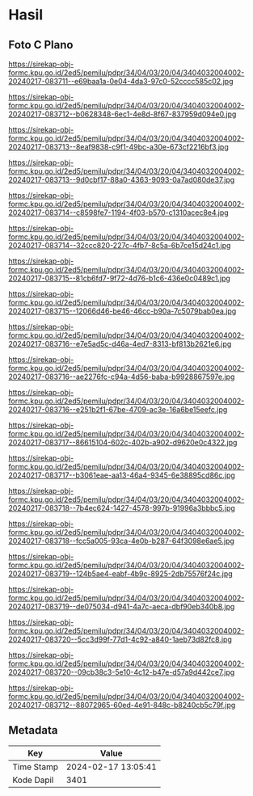 # Hasil

## Foto C Plano

https://sirekap-obj-formc.kpu.go.id/2ed5/pemilu/pdpr/34/04/03/20/04/3404032004002-20240217-083711--e69baa1a-0e04-4da3-97c0-52cccc585c02.jpg

https://sirekap-obj-formc.kpu.go.id/2ed5/pemilu/pdpr/34/04/03/20/04/3404032004002-20240217-083712--b0628348-6ec1-4e8d-8f67-837959d094e0.jpg

https://sirekap-obj-formc.kpu.go.id/2ed5/pemilu/pdpr/34/04/03/20/04/3404032004002-20240217-083713--8eaf9838-c9f1-49bc-a30e-673cf2216bf3.jpg

https://sirekap-obj-formc.kpu.go.id/2ed5/pemilu/pdpr/34/04/03/20/04/3404032004002-20240217-083713--9d0cbf17-88a0-4363-9093-0a7ad080de37.jpg

https://sirekap-obj-formc.kpu.go.id/2ed5/pemilu/pdpr/34/04/03/20/04/3404032004002-20240217-083714--c8598fe7-1194-4f03-b570-c1310acec8e4.jpg

https://sirekap-obj-formc.kpu.go.id/2ed5/pemilu/pdpr/34/04/03/20/04/3404032004002-20240217-083714--32ccc820-227c-4fb7-8c5a-6b7ce15d24c1.jpg

https://sirekap-obj-formc.kpu.go.id/2ed5/pemilu/pdpr/34/04/03/20/04/3404032004002-20240217-083715--81cb6fd7-9f72-4d76-b1c6-436e0c0489c1.jpg

https://sirekap-obj-formc.kpu.go.id/2ed5/pemilu/pdpr/34/04/03/20/04/3404032004002-20240217-083715--12066d46-be46-46cc-b90a-7c5079bab0ea.jpg

https://sirekap-obj-formc.kpu.go.id/2ed5/pemilu/pdpr/34/04/03/20/04/3404032004002-20240217-083716--e7e5ad5c-d46a-4ed7-8313-bf813b2621e6.jpg

https://sirekap-obj-formc.kpu.go.id/2ed5/pemilu/pdpr/34/04/03/20/04/3404032004002-20240217-083716--ae2276fc-c94a-4d56-baba-b9928867597e.jpg

https://sirekap-obj-formc.kpu.go.id/2ed5/pemilu/pdpr/34/04/03/20/04/3404032004002-20240217-083716--e251b2f1-67be-4709-ac3e-16a6be15eefc.jpg

https://sirekap-obj-formc.kpu.go.id/2ed5/pemilu/pdpr/34/04/03/20/04/3404032004002-20240217-083717--86615104-602c-402b-a902-d9620e0c4322.jpg

https://sirekap-obj-formc.kpu.go.id/2ed5/pemilu/pdpr/34/04/03/20/04/3404032004002-20240217-083717--b3061eae-aa13-46a4-9345-6e38895cd86c.jpg

https://sirekap-obj-formc.kpu.go.id/2ed5/pemilu/pdpr/34/04/03/20/04/3404032004002-20240217-083718--7b4ec624-1427-4578-997b-91996a3bbbc5.jpg

https://sirekap-obj-formc.kpu.go.id/2ed5/pemilu/pdpr/34/04/03/20/04/3404032004002-20240217-083718--fcc5a005-93ca-4e0b-b287-64f3098e6ae5.jpg

https://sirekap-obj-formc.kpu.go.id/2ed5/pemilu/pdpr/34/04/03/20/04/3404032004002-20240217-083719--124b5ae4-eabf-4b9c-8925-2db75576f24c.jpg

https://sirekap-obj-formc.kpu.go.id/2ed5/pemilu/pdpr/34/04/03/20/04/3404032004002-20240217-083719--de075034-d941-4a7c-aeca-dbf90eb340b8.jpg

https://sirekap-obj-formc.kpu.go.id/2ed5/pemilu/pdpr/34/04/03/20/04/3404032004002-20240217-083720--5cc3d99f-77d1-4c92-a840-1aeb73d82fc8.jpg

https://sirekap-obj-formc.kpu.go.id/2ed5/pemilu/pdpr/34/04/03/20/04/3404032004002-20240217-083720--09cb38c3-5e10-4c12-b47e-d57a9d442ce7.jpg

https://sirekap-obj-formc.kpu.go.id/2ed5/pemilu/pdpr/34/04/03/20/04/3404032004002-20240217-083712--88072965-60ed-4e91-848c-b8240cb5c79f.jpg


## Metadata

| Key        | Value               |
| ---------- | ------------------- |
| Time Stamp | 2024-02-17 13:05:41 |
| Kode Dapil | 3401                |



